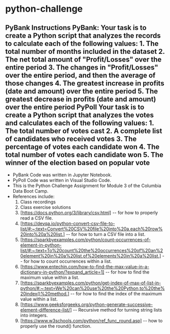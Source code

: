 # python-challenge
PyBank Instructions
PyBank:
  Your task is to create a Python script that analyzes the records to calculate each of the following values:
    1. The total number of months included in the dataset
    2. The net total amount of "Profit/Losses" over the entire period
    3. The changes in "Profit/Losses" over the entire period, and then the average of those changes
    4. The greatest increase in profits (date and amount) over the entire period
    5. The greatest decrease in profits (date and amount) over the entire period
PyPoll
  Your task is to create a Python script that analyzes the votes and calculates each of the following values:
    1. The total number of votes cast
    2. A complete list of candidates who received votes
    3. The percentage of votes each candidate won
    4. The total number of votes each candidate won
    5. The winner of the election based on popular vote
-------------------------------------------------------------------------

- PyBank Code was written in Jupyter Notebook.
- PyPoll Code was written in Visual Studio Code.
- This is the Python Challenge Assignment for Module 3 of the Columbia Data Boot Camp.
- References include:
  1. Class recordings
  2. Class exercise solutions
  3. [https://docs.python.org/3/library/csv.html] -- for how to properly read a CSV file. 
  4. [https://devqa.io/python-convert-csv-file-to-list/#:~:text=Convert%20CSV%20file%20into%20a,each%20row%20into%20a%20list.] -- for how to turn a CSV file into a list.
  5. [https://sparkbyexamples.com/python/count-occurrences-of-element-in-python-list/#:~:text=To%20count%20the%20occurrences%20of%20an%20element%20in%20a%20list,of%20elements%20in%20a%20list.] -- for how to count occurrences within a list.
  6. [https://www.entechin.com/how-to-find-the-max-value-in-a-dictionary-in-python/?expand_article=1] -- for how to find the maximum value within a list.
  7. [https://sparkbyexamples.com/python/get-index-of-max-of-list-in-python/#:~:text=We%20can%20use%20the%20Python,to%20the%20index()%20method.] -- for how to find the index of the maximum value within a list.
  8. [https://www.geeksforgeeks.org/python-generate-successive-element-difference-list/] -- Recursive method for turning string lists into integers.
  9. [https://www.w3schools.com/python/ref_func_round.asp] -- how to properly use the round() function. 
